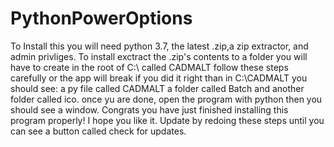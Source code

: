 # PythonPowerOptions
To Install this you will need python 3.7, the latest .zip,a zip extractor, and admin privliges.
To install exctract the .zip's contents to a folder you will have to create in the root of C:\ called CADMALT follow these steps carefully or the app will break if you did it right
than in C:\CADMALT you should see: a py file called CADMALT a folder called Batch and another folder called ico. once yu are done, open the program with python then you should see a window. 
Congrats you have just finished installing this program properly! I hope you like it. Update by redoing these steps until you can see a button called check for updates.
